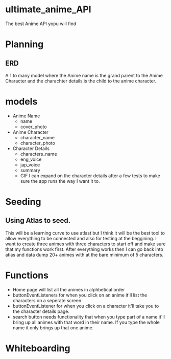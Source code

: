 # ultimate_anime_API
The best Anime API yopu will find

# Planning
## ERD
A 1 to many model where the Anime name is the grand parent to the Anime Character and the charachter details is the child to the anime character.
# models
- Anime Name
  - name
  - cover_photo
- Anime Character
  - character_name
  - character_photo
- Character Details
  - characters_name
  - eng_voice
  - jap_voice
  - summary
  - GIF
I can expand on the character details after a few tests to make sure the app runs the way I want it to.

# Seeding
## Using Atlas to seed.
This will be a learning curve to use atlast but I think it will be the best tool to allow everything to be connected and also for testing at the beggining. I want to create three animes with three characters to start off and make sure that my functions work first. After everything works then I can go back into atlas and data dump 20+ animes with at the bare minimum of 5 characters.

# Functions
- Home page will list all the animes in alphbetical order
- buttonEventListeners for when you click on an anime it'll list the characters on a seperate screen.
- buttonEventListener for when you click on a character it'll take you to the character details page.
- search button needs functionality that when you type part of a name it'll bring up all animes with that word in their name. If you type the whole name it only brings up that one anime.

# Whiteboarding 

